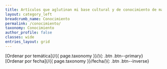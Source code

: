 ```yaml
---
title: Artículos que aglutinan mi base cultural y de conocimiento de manera más o menos objetiva
layout: category_left
breadcrumb_name: Conocimiento
permalink: /conocimiento/
taxonomy: Conocimiento
author_profile: false
classes: wide
entries_layout: grid
---
```


[Ordenar por temática](/{{ page.taxonomy }}/){: .btn .btn--primary} [Ordenar por fecha](/{{ page.taxonomy }}/fecha/){: .btn .btn--inverse}
